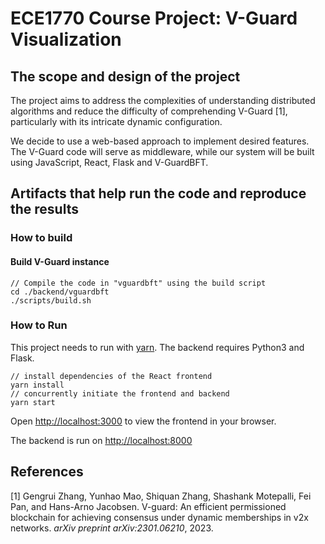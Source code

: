 # ECE1770 Course Project: V-Guard Visualization

## The scope and design of the project

The project aims to address the complexities of understanding distributed algorithms and reduce the difficulty of comprehending V-Guard [1], particularly with its intricate dynamic configuration.

We decide to use a web-based approach to implement desired features. The V-Guard code will serve as middleware, while our system will be built using JavaScript, React, Flask and V-GuardBFT.

## Artifacts that help run the code and reproduce the results

### How to build

#### Build V-Guard instance
```shell
// Compile the code in "vguardbft" using the build script
cd ./backend/vguardbft
./scripts/build.sh
```

### How to Run

This project needs to run with [yarn](https://yarnpkg.com/getting-started/install). The backend requires Python3 and Flask.

```shell
// install dependencies of the React frontend
yarn install
// concurrently initiate the frontend and backend
yarn start
```

Open [http://localhost:3000](http://localhost:3000) to view the frontend in your browser.

The backend is run on [http://localhost:8000](http://localhost:8000)

## References

[1] Gengrui Zhang, Yunhao Mao, Shiquan Zhang, Shashank Motepalli, Fei Pan, and Hans-Arno Jacobsen. V-guard: An efficient permissioned blockchain for achieving consensus under dynamic memberships in v2x networks. _arXiv preprint arXiv:2301.06210_, 2023.
